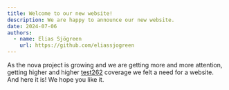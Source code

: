 ```yaml
---
title: Welcome to our new website!
description: We are happy to announce our new website.
date: 2024-07-06
authors:
  - name: Elias Sjögreen
    url: https://github.com/eliassjogreen
---
```


As the nova project is growing and we are getting more and more attention,
getting higher and higher [test262](https://test262.fyi/#|nova) coverage we felt
a need for a website. And here it is! We hope you like it.
